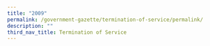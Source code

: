 ```yaml
---
title: "2009"
permalink: /government-gazette/termination-of-service/permalink/
description: ""
third_nav_title: Termination of Service
---
```

